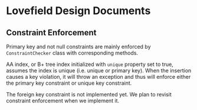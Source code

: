 # Lovefield Design Documents
## Constraint Enforcement

Primary key and not null constraints are mainly enforced by `ConstraintChecker`
class with corresponding methods.

AA index, or B+ tree index initialized with `unique` property set to true,
assumes the index is unique (i.e. unique or primary key). When the insertion
causes a key violation, it will throw an exception and thus will enforce either
the primary key constraint or unique key constraint.

The foreign key constraint is not implemented yet. We plan to revisit
constraint enforcement when we implement it.
